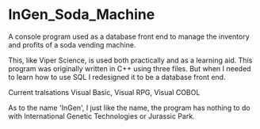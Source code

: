 # InGen_Soda_Machine
A console program used as a database front end to manage the inventory and profits of a soda vending machine.

This, like Viper Science, is used both practically and as a learning aid. This program was originally written 
in C++ using three files. But when I needed to learn how to use SQL I redesigned it to be a database front end.

Current tralsations
Visual Basic, 
Visual RPG, 
Visual COBOL


As to the name 'InGen', I just like the name, the program has nothing to do with International Genetic Technologies 
or Jurassic Park. 
